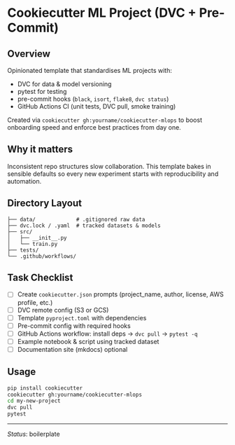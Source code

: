 # Cookiecutter ML Project (DVC + Pre-Commit)

## Overview
Opinionated template that standardises ML projects with:
* DVC for data & model versioning
* pytest for testing
* pre-commit hooks (`black`, `isort`, `flake8`, `dvc status`)
* GitHub Actions CI (unit tests, DVC pull, smoke training)

Created via `cookiecutter gh:yourname/cookiecutter-mlops` to boost onboarding speed and enforce best practices from day one.

## Why it matters
Inconsistent repo structures slow collaboration. This template bakes in sensible defaults so every new experiment starts with reproducibility and automation.

## Directory Layout
```
├── data/             # .gitignored raw data
├── dvc.lock / .yaml  # tracked datasets & models
├── src/
│   ├── __init__.py
│   └── train.py
├── tests/
└── .github/workflows/
```

## Task Checklist
- [ ] Create `cookiecutter.json` prompts (project_name, author, license, AWS profile, etc.)  
- [ ] DVC remote config (S3 or GCS)  
- [ ] Template `pyproject.toml` with dependencies  
- [ ] Pre-commit config with required hooks  
- [ ] GitHub Actions workflow: install deps → `dvc pull` → `pytest -q`  
- [ ] Example notebook & script using tracked dataset  
- [ ] Documentation site (mkdocs) optional  

## Usage
```bash
pip install cookiecutter
cookiecutter gh:yourname/cookiecutter-mlops
cd my-new-project
dvc pull
pytest
```

---
*Status*: boilerplate 